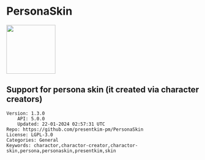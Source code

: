 # PersonaSkin
<img src="https://raw.githubusercontent.com/presentkim-pm/PersonaSkin/cf8295cb09d63cae5b7301250e9bf919d4c42869/assets/icon.png" width="128" height="128" />

## Support for persona skin (it created via character creators)
```properties
Version: 1.3.0
    API: 5.0.0
    Updated: 22-01-2024 02:57:31 UTC
Repo: https://github.com/presentkim-pm/PersonaSkin
License: LGPL-3.0
Categories: General
Keywords: charactor,charactor-creator,charactor-skin,persona,personaskin,presentkim,skin
```